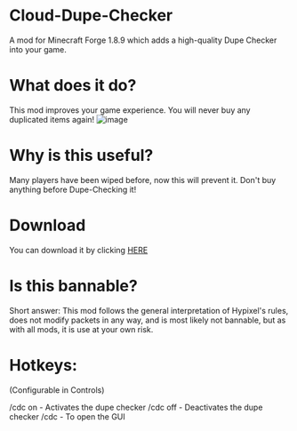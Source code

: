 # Cloud-Dupe-Checker
A mod for Minecraft Forge 1.8.9 which adds a high-quality Dupe Checker into your game.

# What does it do?
This mod improves your game experience. You will never buy any duplicated items again! ![image](https://user-images.githubusercontent.com/103907495/163737858-f29d9167-b157-4d1e-867b-ea61622de9b1.png)

# Why is this useful?
Many players have been wiped before, now this will prevent it. Don't buy anything before Dupe-Checking it!

# Download
You can download it by clicking [HERE](https://github.com/cloudiz/Cloud-Dupe-Checker/raw/main/CDC-2.1.5.jar)

# Is this bannable?
Short answer: This mod follows the general interpretation of Hypixel's rules, does not modify packets in any way, and is most likely not bannable, but as with all mods, it is use at your own risk.

# Hotkeys:
(Configurable in Controls)

/cdc on - Activates the dupe checker
/cdc off - Deactivates the dupe checker
/cdc - To open the GUI
